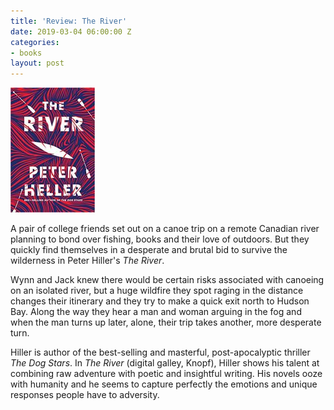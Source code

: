 ```yaml
---
title: 'Review: The River'
date: 2019-03-04 06:00:00 Z
categories:
- books
layout: post
---
```


![](/assets/images/613B57vAxRL._SX336_BO1204203200_-135x200.jpg)

A pair of college friends set out on a canoe trip on a remote Canadian river planning to bond over fishing, books and their love of outdoors. But they quickly find themselves in a desperate and brutal bid to survive the wilderness in Peter Hiller's _The River_.

Wynn and Jack knew there would be certain risks associated with canoeing on an isolated river, but a huge wildfire they spot raging in the distance changes their itinerary and they try to make a quick exit north to Hudson Bay. Along the way they hear a man and woman arguing in the fog and when the man turns up later, alone, their trip takes another, more desperate turn.

Hiller is author of the best-selling and masterful, post-apocalyptic thriller _The Dog Stars_. In _The River_ (digital galley, Knopf), Hiller shows his talent at combining raw adventure with poetic and insightful writing. His novels ooze with humanity and he seems to capture perfectly the emotions and unique responses people have to adversity.
